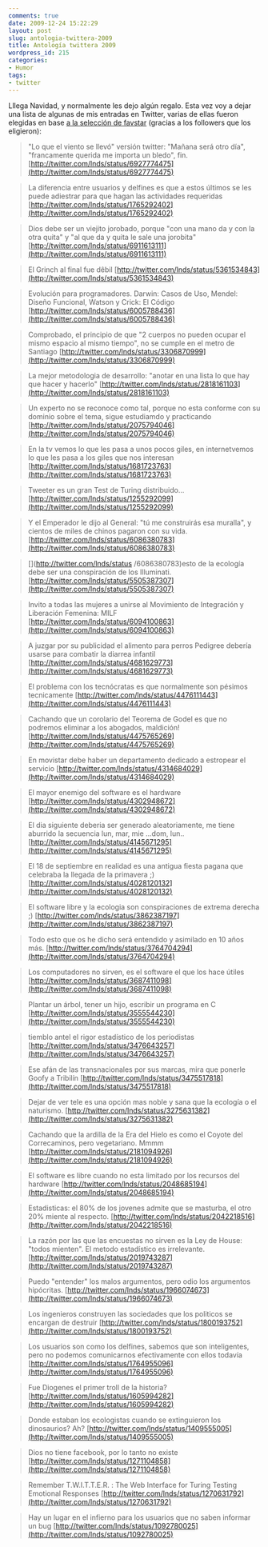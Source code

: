 ```yaml
---
comments: true
date: 2009-12-24 15:22:29
layout: post
slug: antologia-twittera-2009
title: Antología twittera 2009
wordpress_id: 215
categories:
- Humor
tags:
- twitter
---
```


Lllega Navidad, y normalmente les dejo algún regalo. Esta vez voy a dejar una lista de algunas de mis entradas en Twitter, varias de ellas fueron elegidas en base [a la selección de favstar](http://favstar.fm/users/lnds) (gracias a los followers que los eligieron):

  


> "Lo que el viento se llevó" versión twitter: "Mañana será otro día", "francamente querida me importa un bledo", fin. [http://twitter.com/lnds/status/6927774475](http://twitter.com/lnds/status/6927774475)

>   


> La diferencia entre usuarios y delfines es que a estos últimos se les puede adiestrar para que hagan las actividades requeridas [http://twitter.com/lnds/status/1765292402](http://twitter.com/lnds/status/1765292402)

>   


> Dios debe ser un viejito jorobado, porque "con una mano da y con la otra quita" y "al que da y quita le sale una jorobita"  [http://twitter.com/lnds/status/6911613111](http://twitter.com/lnds/status/6911613111)

>   


> El Grinch al final fue dêbil [http://twitter.com/lnds/status/5361534843](http://twitter.com/lnds/status/5361534843)

>   


> Evolución para programadores. Darwin: Casos de Uso, Mendel: Diseño Funcional, Watson y Crick: El Código [http://twitter.com/lnds/status/6005788436](http://twitter.com/lnds/status/6005788436)

>   


> Comprobado, el principio de que "2 cuerpos no pueden ocupar el mismo espacio al mismo tiempo", no se cumple en el metro de Santiago [http://twitter.com/lnds/status/3306870999](http://twitter.com/lnds/status/3306870999)

>   


> La mejor metodologia de desarrollo: "anotar en una lista lo que hay que hacer y hacerlo" [http://twitter.com/lnds/status/2818161103](http://twitter.com/lnds/status/2818161103)

>   


> Un experto no se reconoce como tal, porque no esta conforme con su dominio sobre el tema, sigue estudiamdo y practicando [http://twitter.com/lnds/status/2075794046](http://twitter.com/lnds/status/2075794046)

>   


> En la tv vemos lo que les pasa a unos pocos giles, en internetvemos lo que les pasa a los giles que nos interesan [http://twitter.com/lnds/status/1681723763](http://twitter.com/lnds/status/1681723763)

>   


> Tweeter es un gran Test de Turing distribuido... [http://twitter.com/lnds/status/1255292099](http://twitter.com/lnds/status/1255292099)

>   


> Y el Emperador le dijo al General: "tú me construirás esa muralla", y cientos de miles de chinos pagaron con su vida. [http://twitter.com/lnds/status/6086380783](http://twitter.com/lnds/status/6086380783)

>   


> [](http://twitter.com/lnds/status
/6086380783)esto de la ecología debe ser una conspiración de los Illuminati. [http://twitter.com/lnds/status/5505387307](http://twitter.com/lnds/status/5505387307)

>   


> [](http://twitter.com/lnds/status/5505387307)Invito a todas las mujeres a unirse al Movimiento de Integración y Liberación Femenina: MILF [http://twitter.com/lnds/status/6094100863](http://twitter.com/lnds/status/6094100863)

>   


> A juzgar por su publicidad el alimento para perros Pedigree debería usarse para combatir la diarrea infantil [http://twitter.com/lnds/status/4681629773](http://twitter.com/lnds/status/4681629773)

>   


> El problema con los tecnócratas es que normalmente son pésimos tecnicamente [http://twitter.com/lnds/status/4476111443](http://twitter.com/lnds/status/4476111443)

>   


> Cachando que un corolario del Teorema de Godel es que no podremos eliminar a los abogados, maldición! [http://twitter.com/lnds/status/4475765269](http://twitter.com/lnds/status/4475765269)

>   


> En movistar debe haber un departamento dedicado a estropear el servicio [http://twitter.com/lnds/status/4314684029](http://twitter.com/lnds/status/4314684029)

>   


> El mayor enemigo del software es el hardware [http://twitter.com/lnds/status/4302948672](http://twitter.com/lnds/status/4302948672)

>   


> El dia siguiente deberia ser generado aleatoriamente, me tiene aburrido la secuencia lun, mar, mie ...dom, lun.. [http://twitter.com/lnds/status/4145671295](http://twitter.com/lnds/status/4145671295)

>   


> El 18 de septiembre en realidad es una antigua fiesta pagana que celebraba la llegada de la primavera ;) [http://twitter.com/lnds/status/4028120132](http://twitter.com/lnds/status/4028120132)

>   


> El software libre y la ecologia son conspiraciones de extrema derecha ;) [http://twitter.com/lnds/status/3862387197](http://twitter.com/lnds/status/3862387197)

>   


> Todo esto que os he dicho será entendido y asimilado en 10 años más. [http://twitter.com/lnds/status/3764704294](http://twitter.com/lnds/status/3764704294)

>   


> Los computadores no sirven, es el software el que los hace útiles [http://twitter.com/lnds/status/3687411098](http://twitter.com/lnds/status/3687411098)

>   


> Plantar un árbol, tener un hijo, escribir un programa en C [http://twitter.com/lnds/status/3555544230](http://twitter.com/lnds/status/3555544230)

>   


> tiemblo antel el rigor estadístico de los periodistas [http://twitter.com/lnds/status/3476643257](http://twitter.com/lnds/status/3476643257)

>   


> Ese afán de las transnacionales por sus marcas, mira que ponerle Goofy a Tribilín [http://twitter.com/lnds/status/3475517818](http://twitter.com/lnds/status/3475517818)

>   


> Dejar de ver tele es una opción mas noble y sana que la ecología o el naturismo. [http://twitter.com/lnds/status/3275631382](http://twitter.com/lnds/status/3275631382)

>   


> Cachando que la ardilla de la Era del Hielo es como el Coyote del Correcaminos, pero vegetariano. Mmmm [http://twitter.com/lnds/status/2181094926](http://twitter.com/lnds/status/2181094926)

>   


> El software es libre cuando no esta limitado por los recursos del hardware [http://twitter.com/lnds/status/2048685194](http://twitter.com/lnds/status/2048685194)

>   


> Estadisticas: el 80% de los jovenes admite que se masturba, el otro 20% miente al respecto. [http://twitter.com/lnds/status/2042218516](http://twitter.com/lnds/status/2042218516)

>   


> La razón por las que las encuestas no sirven es la Ley de House: "todos mienten". El metodo estadístico es irrelevante.[http://twitter.com/lnds/status/2019743287](http://twitter.com/lnds/status/2019743287)

>   


> Puedo "entender" los malos argumentos, pero odio los argumentos hipócritas. [http://twitter.com/lnds/status/1966074673](http://twitter.com/lnds/status/1966074673)

>   


> Los ingenieros construyen las sociedades que los politicos se encargan de destruir [http://twitter.com/lnds/status/1800193752](http://twitter.com/lnds/status/1800193752)

>   


> Los usuarios son como los delfines, sabemos que son inteligentes, pero no podemos comunicarnos efectivamente con ellos todavía [http://twitter.com/lnds/status/1764955096](http://twitter.com/lnds/status/1764955096)

>   


> Fue Diogenes el primer troll de la historia? [http://twitter.com/lnds/status/1605994282](http://twitter.com/lnds/status/1605994282)

>   


> Donde estaban los ecologistas cuando se extinguieron los dinosaurios? Ah? [http://twitter.com/lnds/status/1409555005](http://twitter.com/lnds/status/1409555005)

>   


> Dios no tiene facebook, por lo tanto no existe [http://twitter.com/lnds/status/1271104858](http://twitter.com/lnds/status/1271104858)

>   


> Remember T.W.I.T.T.E.R. : The Web Interface for Turing Testing Emotional Responses [http://twitter.com/lnds/status/1270631792](http://twitter.com/lnds/status/1270631792)

>   


> Hay un lugar en el infierno para los usuarios que no saben informar un bug [http://twitter.com/lnds/status/1092780025](http://twitter.com/lnds/status/1092780025)



